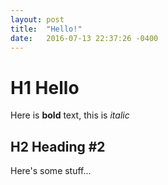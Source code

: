 ```yaml
---
layout: post
title:  "Hello!"
date:   2016-07-13 22:37:26 -0400
---
```


# H1 Hello

Here is **bold** text, this is _italic_

## H2 Heading #2

Here's some stuff...
